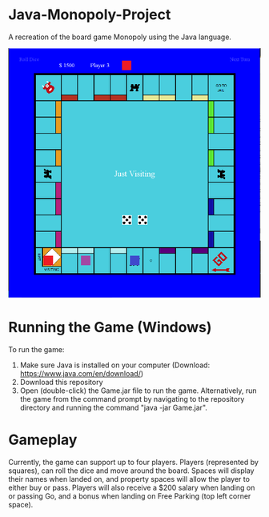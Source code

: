 # Java-Monopoly-Project
A recreation of the board game Monopoly using the Java language.

![Screenshot](https://github.com/jackloague1/Java-Monopoly-Project/blob/main/game-screenshot.PNG)

# Running the Game (Windows)
To run the game:
1) Make sure Java is installed on your computer (Download: https://www.java.com/en/download/)
2) Download this repository
3) Open (double-click) the Game.jar file to run the game. Alternatively, run the game from the command prompt by navigating to the repository directory and running the command "java -jar Game.jar".

# Gameplay
Currently, the game can support up to four players. Players (represented by squares), can roll the dice and move around the board. Spaces will display their names when landed on, and property spaces will allow the player to either buy or pass. Players will also receive a $200 salary when landing on or passing Go, and a bonus when landing on Free Parking (top left corner space).
